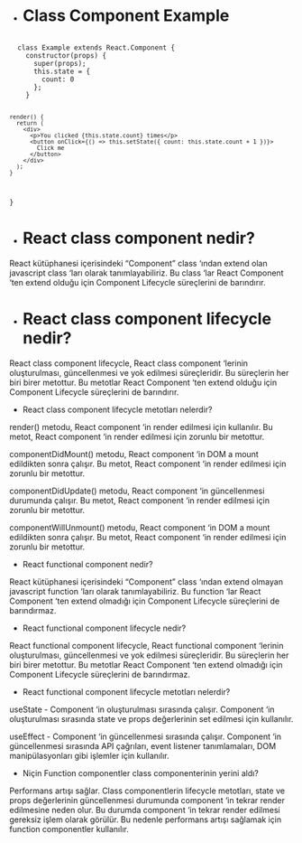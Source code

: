 - # Class Component Example

<code>
  class Example extends React.Component {
    constructor(props) {
      super(props);
      this.state = {
        count: 0
      };
    }
  
    render() {
      return (
        <div>
          <p>You clicked {this.state.count} times</p>
          <button onClick={() => this.setState({ count: this.state.count + 1 })}>
            Click me
          </button>
        </div>
      );
    }
  }
</code>

- # React class component nedir?

React kütüphanesi içerisindeki “Component” class ‘ından extend olan javascript class ‘ları olarak tanımlayabiliriz. Bu class ‘lar React Component ‘ten extend olduğu için Component Lifecycle süreçlerini de barındırır.

- # React class component lifecycle nedir?

React class component lifecycle, React class component ‘lerinin oluşturulması, güncellenmesi ve yok edilmesi süreçleridir. Bu süreçlerin her biri birer metottur. Bu metotlar React Component ‘ten extend olduğu için Component Lifecycle süreçlerini de barındırır.

- React class component lifecycle metotları nelerdir?

render() metodu, React component ‘in render edilmesi için kullanılır. Bu metot, React component ‘in render edilmesi için zorunlu bir metottur.

componentDidMount() metodu, React component ‘in DOM a mount edildikten sonra çalışır. Bu metot, React component ‘in render edilmesi için zorunlu bir metottur.

componentDidUpdate() metodu, React component ‘in güncellenmesi durumunda çalışır. Bu metot, React component ‘in render edilmesi için zorunlu bir metottur.

componentWillUnmount() metodu, React component ‘in DOM a mount edildikten sonra çalışır. Bu metot, React component ‘in render edilmesi için zorunlu bir metottur.

- React functional component nedir?

React kütüphanesi içerisindeki “Component” class ‘ından extend olmayan javascript function ‘ları olarak tanımlayabiliriz. Bu function ‘lar React Component ‘ten extend olmadığı için Component Lifecycle süreçlerini de barındırmaz.

- React functional component lifecycle nedir?

React functional component lifecycle, React functional component ‘lerinin oluşturulması, güncellenmesi ve yok edilmesi süreçleridir. Bu süreçlerin her biri birer metottur. Bu metotlar React Component ‘ten extend olmadığı için Component Lifecycle süreçlerini de barındırmaz.

- React functional component lifecycle metotları nelerdir?

useState - Component ‘in oluşturulması sırasında çalışır. Component ‘in oluşturulması sırasında state ve props değerlerinin set edilmesi için kullanılır.

useEffect - Component ‘in güncellenmesi sırasında çalışır. Component ‘in güncellenmesi sırasında API çağrıları, event listener tanımlamaları, DOM manipülasyonları gibi işlemler için kullanılır.

- Niçin Function componentler class componenterinin yerini aldı?

Performans artışı sağlar. Class componentlerin lifecycle metotları, state ve props değerlerinin güncellenmesi durumunda component ‘in tekrar render edilmesine neden olur. Bu durumda component ‘in tekrar render edilmesi gereksiz işlem olarak görülür. Bu nedenle performans artışı sağlamak için function componentler kullanılır.
